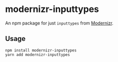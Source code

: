 # modernizr-inputtypes

An npm package for just `inputtypes` from [Modernizr](https://modernizr.com/).

## Usage

```
npm install modernizr-inputtypes
yarn add modernizr-inputtypes
```
